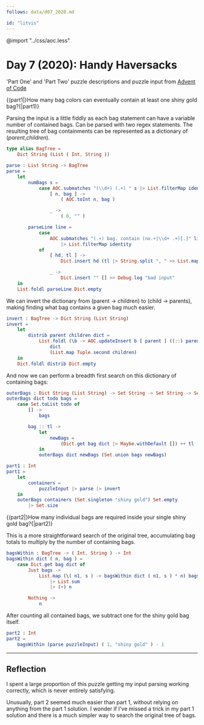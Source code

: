 ```yaml
---
follows: data/d07_2020.md

id: "litvis"
---
```


@import "../css/aoc.less"

# Day 7 (2020): Handy Haversacks

'Part One' and 'Part Two' puzzle descriptions and puzzle input from [Advent of Code](https://adventofcode.com/2020/day/7)

{(part1|}How many bag colors can eventually contain at least one shiny gold bag?{|part1)}

Parsing the input is a little fiddly as each bag statement can have a variable number of contained bags. Can be parsed with two regex statements. The resulting tree of bag containments can be represented as a dictionary of (_parent_,_children_).

```elm {l}
type alias BagTree =
    Dict String (List ( Int, String ))
```

```elm {l}
parse : List String -> BagTree
parse =
    let
        numBags s =
            case AOC.submatches "(\\d+) (.+) " s |> List.filterMap identity of
                [ n, bag ] ->
                    ( AOC.toInt n, bag )

                _ ->
                    ( 0, "" )

        parseLine line =
            case
                AOC.submatches "(.+) bag. contain (no.+|\\d+ .+)[.]" line
                    |> List.filterMap identity
            of
                [ hd, tl ] ->
                    Dict.insert hd (tl |> String.split ", " >> List.map numBags)

                _ ->
                    Dict.insert "" [] >> Debug.log "bad input"
    in
    List.foldl parseLine Dict.empty
```

We can invert the dictionary from (parent -> children) to (child -> parents), making finding what bag contains a given bag much easier.

```elm {l}
invert : BagTree -> Dict String (List String)
invert =
    let
        distrib parent children dict =
            List.foldl (\b -> AOC.updateInsert b [ parent ] ((::) parent))
                dict
                (List.map Tuple.second children)
    in
    Dict.foldl distrib Dict.empty
```

And now we can perform a breadth first search on this dictionary of containing bags:

```elm {l}
outerBags : Dict String (List String) -> Set String -> Set String -> Set String
outerBags dict todo bags =
    case Set.toList todo of
        [] ->
            bags

        bag :: tl ->
            let
                newBags =
                    (Dict.get bag dict |> Maybe.withDefault []) ++ tl |> Set.fromList
            in
            outerBags dict newBags (Set.union bags newBags)
```

```elm {l r}
part1 : Int
part1 =
    let
        containers =
            puzzleInput |> parse |> invert
    in
    outerBags containers (Set.singleton "shiny gold") Set.empty
        |> Set.size
```

{(part2|}How many individual bags are required inside your single shiny gold bag?{|part2)}

This is a more straightforward search of the original tree, accumulating bag totals to multiply by the number of containing bags.

```elm {l}
bagsWithin : BagTree -> ( Int, String ) -> Int
bagsWithin dict ( n, bag ) =
    case Dict.get bag dict of
        Just bags ->
            List.map (\( n1, s ) -> bagsWithin dict ( n1, s ) * n) bags
                |> List.sum
                |> (+) n

        Nothing ->
            n
```

After counting all contained bags, we subtract one for the shiny gold bag itself.

```elm {l r}
part2 : Int
part2 =
    bagsWithin (parse puzzleInput) ( 1, "shiny gold" ) - 1
```

---

## Reflection

I spent a large proportion of this puzzle getting my input parsing working correctly, which is never entirely satisfying.

Unusually, part 2 seemed much easier than part 1, without relying on anything from the part 1 solution. I wonder if I've missed a trick in my part 1 solution and there is a much simpler way to search the original tree of bags.
